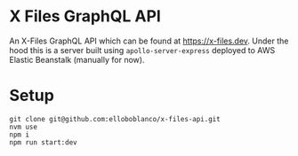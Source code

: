 # X Files GraphQL API
An X-Files GraphQL API which can be found at https://x-files.dev. Under the hood this is a server built using `apollo-server-express` deployed to AWS Elastic Beanstalk (manually for now).

# Setup
```
git clone git@github.com:elloboblanco/x-files-api.git
nvm use
npm i
npm run start:dev
```
